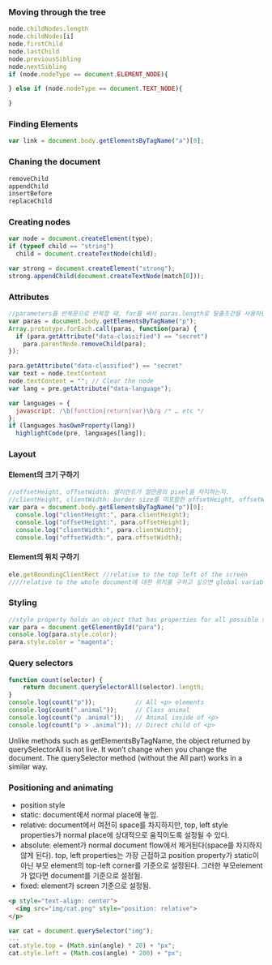 ### Moving through the tree
```javascript
node.childNodes.length
node.childNodes[i]
node.firstChild
node.lastChild
node.previousSibling
node.nextSibling
if (node.nodeType == document.ELEMENT_NODE){

} else if (node.nodeType == document.TEXT_NODE){

}
```

### Finding Elements
```javascript
var link = document.body.getElementsByTagName("a")[0];

```

### Chaning the document
```javascript
removeChild
appendChild
insertBefore
replaceChild
```

### Creating nodes
``` javascript
var node = document.createElement(type);
if (typeof child == "string")
  child = document.createTextNode(child);

var strong = document.createElement("strong");
strong.appendChild(document.createTextNode(match[0]));
```


### Attributes
``` javascript
//parameters를 반복문으로 반복할 때, for를 써서 paras.length로 탈출조건을 사용하면 아래와 같이 element를 삭제하는 경우 length가 1이 작아지므로 for문이 모든 element를 방문하지 못함. 그래서 아래와 같은 방법 사용
var paras = document.body.getElementsByTagName("p");
Array.prototype.forEach.call(paras, function(para) {
  if (para.getAttribute("data-classified") == "secret")
    para.parentNode.removeChild(para);
});

para.getAttribute("data-classified") == "secret"
var text = node.textContent
node.textContent = ""; // Clear the node
var lang = pre.getAttribute("data-language");

var languages = {
  javascript: /\b(function|return|var)\b/g /* … etc */
};
if (languages.hasOwnProperty(lang))
  highlightCode(pre, languages[lang]);
```

### Layout
#### Element의 크기 구하기
```javascript
//offsetHeight, offsetWidth: 엘리먼트가 얼만큼의 pixel을 차지하는지.
//clientHeight, clientWidth: border size를 미포함한 offsetHeight, offsetWidth
var para = document.body.getElementsByTagName("p")[0];
  console.log("clientHeight:", para.clientHeight);
  console.log("offsetHeight:", para.offsetHeight);
  console.log("clientWidth:", para.clientWidth);
  console.log("offsetWidth:", para.offsetWidth);
```
#### Element의 위치 구하기
``` javascript
ele.getBoundingClientRect //relative to the top left of the screen
////relative to the whole document에 대한 위치를 구하고 싶으면 global variables인 pageXOffset, pageYOffset를 사용하여 현재 scroll의 위치를 구하여 ele.getBoundingClientRect에 더한다.
```

### Styling
```javascript
//style property holds an object that has properties for all possible style properties.
var para = document.getElementById("para");
console.log(para.style.color);
para.style.color = "magenta";
```

### Query selectors
```javascript
function count(selector) {
    return document.querySelectorAll(selector).length;
}
console.log(count("p"));           // All <p> elements
console.log(count(".animal"));     // Class animal
console.log(count("p .animal"));   // Animal inside of <p>
console.log(count("p > .animal")); // Direct child of <p>
```
Unlike methods such as getElementsByTagName, the object returned by querySelectorAll is not live. It won’t change when you change the document.
The querySelector method (without the All part) works in a similar way.

### Positioning and animating
* position style
 * static: document에서 normal place에 놓임.
 * relative: document에서 여전히 space를 차지하지만, top, left style properties가 normal place에 상대적으로 움직이도록 설정될 수 있다.
 * absolute: element가 normal document flow에서 제거된다(space를 차지하지 않게 된다). top, left properties는 가장 근접하고 position property가 static이 아닌 부모 element의 top-left corner를 기준으로 설정된다. 그러한 부모element가 없다면 document를 기준으로 설정됨.
 * fixed: element가 screen 기준으로 설정됨.

``` html
<p style="text-align: center">
  <img src="img/cat.png" style="position: relative">
</p>
```

```javascript
var cat = document.querySelector("img");
...
cat.style.top = (Math.sin(angle) * 20) + "px";
cat.style.left = (Math.cos(angle) * 200) + "px";
```




